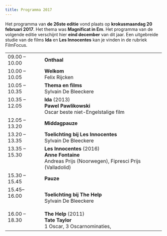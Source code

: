 ```yaml
---
title: Programma 2017
---
```


Het programma van **de 26ste editie** vond plaats op **krokusmaandag 20 februari 2017**. 
Het thema was **Magnificat in Em**. Het programma van de volgende editie
verschijnt hier **eind december** van dit jaar. Een uitgebreide studie van de films **Ida** en 
**Les Innocentes** kan je vinden in de rubriek FilmFocus.

<table cellpadding="3" cellspacing="2">
               <tr>
                 <td valign="top">09.00 &ndash; 10.00</td>
                 <td><strong id="onthaal">Onthaal</strong></td>
               </tr>
               <tr>
                 <td valign="top">10.00 &ndash; 10.05 </td>
                 <td><strong id="welkom">Welkom</strong><br>
                   <span id="felixrijcken">Felix Rijcken</span></td>
               </tr>
                 <td valign="top">10.05 &ndash; 10.35 </td>
                 <td><strong id="ovrhetthema">Thema en films</strong><br>
                   <span id="SylvainDeBleeckere">Sylvain De Bleeckere</span></td>
               <tr>
                 <td valign="top">10.35 &ndash; 12.05</td>
                 <td><strong class="style1" id="legaminauv&eacute;lo">Ida</strong> (2013) <br>
                   <strong>Pawel Pawlikowski</strong><br>
                   <span class="Prijs">Oscar beste niet-Engelstalige film</span></td>
               </tr>
               <tr>
                 <td>12.05  &ndash; 13.20</td>
                 <td id="middagpauze2"><strong>Middagpauze</strong></td>
               </tr>
                 <td valign="top">13.20 &ndash; 13.35 </td>
                 <td><strong>Toelichting bij <span class="gamin">Les Innocentes</span></strong><br>
                 <span id="SylvainDeBleeckere">Sylvain De Bleeckere</span></td>
               <tr>
                 <td valign="top">13.35  &ndash; 15.30</td>
                 <td><strong class="style1">Les Innocentes </strong>(2016) <br>
                   <strong id="tonykaye">Anne Fontaine</strong><br>
                 <span class="Prijs">Andreas Prijs (Noorwegen), Fipresci Prijs (Valladolid)</span></td>
               </tr>
               <tr>
                 <td valign="top">15.30 &ndash; 15.45</td>
                 <td><strong id="pauze">Pauze</strong></td>
               </tr>
                 <td valign="top">15.45&ndash; 16.00 </td>
                 <td><p><strong id="overkaurismaki'sbergrede">Toelichting bij <span class="gamin">The Help</span></strong><br>
                   <span id="SylvainDeBleeckere">Sylvain De Bleeckere</span></p></td>
               <tr>
                 <td valign="top">16.00 &ndash; 18.30</td>
                 <td><strong class="style1" id="lehavre">The Help </strong>(2011) <br>
                   <span id="alikaurismaki"><strong>Tate Taylor</strong> <br>
                   <span class="Prijs">1 Oscar, 3 Oscarnominaties,</span></span></td>
               </tr>
            </td>
    </table>